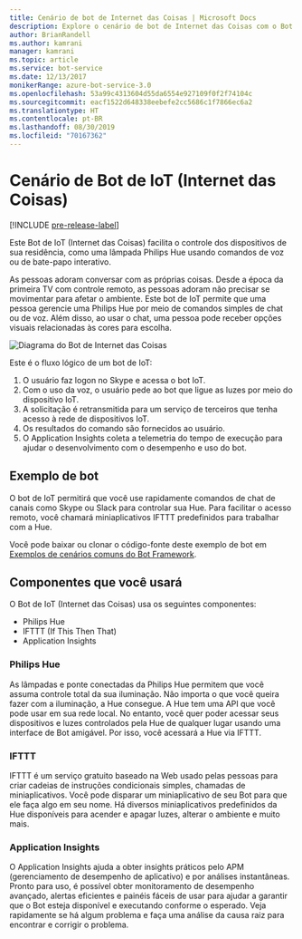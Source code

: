 ```yaml
---
title: Cenário de bot de Internet das Coisas | Microsoft Docs
description: Explore o cenário de bot de Internet das Coisas com o Bot Framework.
author: BrianRandell
ms.author: kamrani
manager: kamrani
ms.topic: article
ms.service: bot-service
ms.date: 12/13/2017
monikerRange: azure-bot-service-3.0
ms.openlocfilehash: 53a99c4313604d55da6554e927109f0f2f74104c
ms.sourcegitcommit: eacf1522d648338eebefe2cc5686c1f7866ec6a2
ms.translationtype: HT
ms.contentlocale: pt-BR
ms.lasthandoff: 08/30/2019
ms.locfileid: "70167362"
---
```

# <a name="internet-of-things-iot-bot-scenario"></a>Cenário de Bot de IoT (Internet das Coisas)

[!INCLUDE [pre-release-label](includes/pre-release-label-v3.md)]

Este Bot de IoT (Internet das Coisas) facilita o controle dos dispositivos de sua residência, como uma lâmpada Philips Hue usando comandos de voz ou de bate-papo interativo.

As pessoas adoram conversar com as próprias coisas. Desde a época da primeira TV com controle remoto, as pessoas adoram não precisar se movimentar para afetar o ambiente. Este bot de IoT permite que uma pessoa gerencie uma Philips Hue por meio de comandos simples de chat ou de voz. Além disso, ao usar o chat, uma pessoa pode receber opções visuais relacionadas às cores para escolha.

![Diagrama do Bot de Internet das Coisas](~/media/scenarios/bot-service-scenario-iot-bot.png)

Este é o fluxo lógico de um bot de IoT:

1. O usuário faz logon no Skype e acessa o bot IoT.
2. Com o uso da voz, o usuário pede ao bot que ligue as luzes por meio do dispositivo IoT.
3. A solicitação é retransmitida para um serviço de terceiros que tenha acesso à rede de dispositivos IoT.
4. Os resultados do comando são fornecidos ao usuário.
5. O Application Insights coleta a telemetria do tempo de execução para ajudar o desenvolvimento com o desempenho e uso do bot.

## <a name="sample-bot"></a>Exemplo de bot
O bot de IoT permitirá que você use rapidamente comandos de chat de canais como Skype ou Slack para controlar sua Hue. Para facilitar o acesso remoto, você chamará miniaplicativos IFTTT predefinidos para trabalhar com a Hue.

Você pode baixar ou clonar o código-fonte deste exemplo de bot em [Exemplos de cenários comuns do Bot Framework](https://aka.ms/abs-scenarios).

## <a name="components-youll-use"></a>Componentes que você usará
O Bot de IoT (Internet das Coisas) usa os seguintes componentes:
-   Philips Hue
-   IFTTT (If This Then That)
-   Application Insights

### <a name="philips-hue"></a>Philips Hue
As lâmpadas e ponte conectadas da Philips Hue permitem que você assuma controle total da sua iluminação. Não importa o que você queira fazer com a iluminação, a Hue consegue. A Hue tem uma API que você pode usar em sua rede local. No entanto, você quer poder acessar seus dispositivos e luzes controlados pela Hue de qualquer lugar usando uma interface de Bot amigável. Por isso, você acessará a Hue via IFTTT.

### <a name="ifttt"></a>IFTTT
IFTTT é um serviço gratuito baseado na Web usado pelas pessoas para criar cadeias de instruções condicionais simples, chamadas de miniaplicativos. Você pode disparar um miniaplicativo de seu Bot para que ele faça algo em seu nome. Há diversos miniaplicativos predefinidos da Hue disponíveis para acender e apagar luzes, alterar o ambiente e muito mais.

### <a name="application-insights"></a>Application Insights
O Application Insights ajuda a obter insights práticos pelo APM (gerenciamento de desempenho de aplicativo) e por análises instantâneas. Pronto para uso, é possível obter monitoramento de desempenho avançado, alertas eficientes e painéis fáceis de usar para ajudar a garantir que o Bot esteja disponível e executando conforme o esperado. Veja rapidamente se há algum problema e faça uma análise da causa raiz para encontrar e corrigir o problema.
